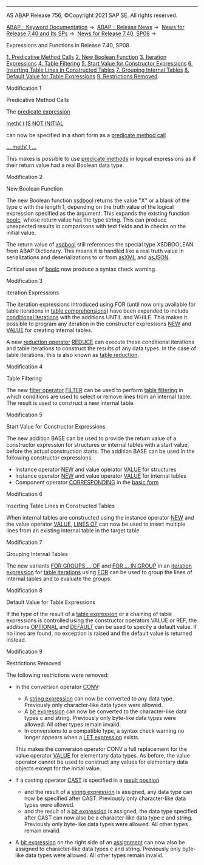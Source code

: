   

* * *

AS ABAP Release 756, ©Copyright 2021 SAP SE. All rights reserved.

[ABAP - Keyword Documentation](javascript:call_link\('abenabap.htm'\)) →  [ABAP - Release News](javascript:call_link\('abennews.htm'\)) →  [News for Release 7.40 and Its SPs](javascript:call_link\('abennews-740.htm'\)) →  [News for Release 7.40, SP08](javascript:call_link\('abennews-740_sp08.htm'\)) → 

Expressions and Functions in Release 7.40, SP08

[1\. Predicative Method Calls](#!ABAP_MODIFICATION_1@1@)
[2\. New Boolean Function](#!ABAP_MODIFICATION_2@2@)
[3\. Iteration Expressions](#!ABAP_MODIFICATION_3@3@)
[4\. Table Filtering](#!ABAP_MODIFICATION_4@4@)
[5\. Start Value for Constructor Expressions](#!ABAP_MODIFICATION_5@5@)
[6\. Inserting Table Lines in Constructed Tables](#!ABAP_MODIFICATION_6@6@)
[7\. Grouping Internal Tables](#!ABAP_MODIFICATION_7@7@)
[8\. Default Value for Table Expressions](#!ABAP_MODIFICATION_8@8@)
[9\. Restrictions Removed](#!ABAP_MODIFICATION_9@9@)

Modification 1   

Predicative Method Calls

The [predicate expression](javascript:call_link\('abenpredicate_expression_glosry.htm'\) "Glossary Entry")

[meth( ) IS NOT INITIAL](javascript:call_link\('abenlogexp_initial.htm'\))

can now be specified in a short form as a [predicate method call](javascript:call_link\('abenpredicative_method_call_glosry.htm'\) "Glossary Entry")

[... meth( ) ...](javascript:call_link\('abenpredicative_method_calls.htm'\))

This makes is possible to use [predicate methods](javascript:call_link\('abenpredicate_method_glosry.htm'\) "Glossary Entry") in logical expressions as if their return value had a real Boolean data type.

Modification 2   

New Boolean Function

The new Boolean function [xsdbool](javascript:call_link\('abenboole_functions.htm'\)) returns the value "X" or a blank of the type c with the length 1, depending on the truth value of the logical expression specified as the argument. This expands the existing function [boolc](javascript:call_link\('abenboole_functions.htm'\)), whose return value has the type string. This can produce unexpected results in comparisons with text fields and in checks on the initial value.

The return value of [xsdbool](javascript:call_link\('abenboole_functions.htm'\)) still references the special type XSDBOOLEAN from ABAP Dictionary. This means it is handled like a real truth value in serializations and deserializations to or from [asXML](javascript:call_link\('abenasxml_glosry.htm'\) "Glossary Entry") and [asJSON](javascript:call_link\('abenasjson_glosry.htm'\) "Glossary Entry").

Critical uses of [boolc](javascript:call_link\('abenboole_functions.htm'\)) now produce a syntax check warning.

Modification 3   

Iteration Expressions

The iteration expressions introduced using FOR (until now only available for table iterations in [table comprehensions](javascript:call_link\('abentable_comprehension_glosry.htm'\) "Glossary Entry")) have been expanded to include [conditional iterations](javascript:call_link\('abenfor_conditional.htm'\)) with the additions UNTIL and WHILE. This makes it possible to program any iteration in the constructor expressions [NEW](javascript:call_link\('abennew_constructor_params_itab.htm'\)) and [VALUE](javascript:call_link\('abenvalue_constructor_params_itab.htm'\)) for creating internal tables.

A new [reduction operator](javascript:call_link\('abenreduce_operator_glosry.htm'\) "Glossary Entry") [REDUCE](javascript:call_link\('abenconstructor_expression_reduce.htm'\)) can execute these conditional iterations and table iterations to construct the results of any data types. In the case of table iterations, this is also known as [table reduction](javascript:call_link\('abentable_reduction_glosry.htm'\) "Glossary Entry").

Modification 4   

Table Filtering

The new [filter operator](javascript:call_link\('abenfilter_operator_glosry.htm'\) "Glossary Entry") [FILTER](javascript:call_link\('abenconstructor_expression_filter.htm'\)) can be used to perform [table filtering](javascript:call_link\('abentable_filtering_glosry.htm'\) "Glossary Entry") in which conditions are used to select or remove lines from an internal table. The result is used to construct a new internal table.

Modification 5   

Start Value for Constructor Expressions

The new addition BASE can be used to provide the return value of a constructor expression for structures or internal tables with a start value, before the actual construction starts. The addition BASE can be used in the following constructor expressions:

-   Instance operator [NEW](javascript:call_link\('abennew_constructor_params_struct.htm'\)) and value operator [VALUE](javascript:call_link\('abenvalue_constructor_params_struc.htm'\)) for structures
-   Instance operator [NEW](javascript:call_link\('abennew_constructor_params_itab.htm'\)) and value operator [VALUE](javascript:call_link\('abenvalue_constructor_params_itab.htm'\)) for internal tables
-   Component operator [CORRESPONDING](javascript:call_link\('abenconstructor_expr_corresponding.htm'\)) in the [basic form](javascript:call_link\('abencorresponding_constr_arg_type.htm'\))

Modification 6   

Inserting Table Lines in Constructed Tables

When internal tables are constructed using the instance operator [NEW](javascript:call_link\('abennew_constructor_params_itab.htm'\)) and the value operator [VALUE](javascript:call_link\('abenvalue_constructor_params_itab.htm'\)), [LINES OF](javascript:call_link\('abennew_constructor_params_lspc.htm'\)) can now be used to insert multiple lines from an existing internal table in the target table.

Modification 7   

Grouping Internal Tables

The new variants [FOR GROUPS ... OF](javascript:call_link\('abenfor_groups_of.htm'\)) and [FOR ... IN GROUP](javascript:call_link\('abenfor_in_group.htm'\)) in an [iteration expression](javascript:call_link\('abeniteration_expression_glosry.htm'\) "Glossary Entry") for [table iterations](javascript:call_link\('abentable_iteration_glosry.htm'\) "Glossary Entry") using [FOR](javascript:call_link\('abenfor_itab.htm'\)) can be used to group the lines of internal tables and to evaluate the groups.

Modification 8   

Default Value for Table Expressions

If the type of the result of a [table expression](javascript:call_link\('abentable_expressions.htm'\)) or a chaining of table expressions is controlled using the constructor operators VALUE or REF, the additions [OPTIONAL](javascript:call_link\('abentable_exp_optional_default.htm'\)) and [DEFAULT](javascript:call_link\('abentable_exp_optional_default.htm'\)) can be used to specify a default value. If no lines are found, no exception is raised and the default value is returned instead.

Modification 9   

Restrictions Removed

The following restrictions were removed:

-   In the conversion operator [CONV](javascript:call_link\('abenconstructor_expression_conv.htm'\)):
    
    -   A [string expression](javascript:call_link\('abenstring_expression_glosry.htm'\) "Glossary Entry") can now be converted to any data type. Previously only character-like data types were allowed.
    -   A [bit expression](javascript:call_link\('abenbit_expression_glosry.htm'\) "Glossary Entry") can now be converted to the character-like data types c and string. Previously only byte-like data types were allowed. All other types remain invalid.
    -   In conversions to a compatible type, a syntax check warning no longer appears when a [LET expression](javascript:call_link\('abaplet.htm'\)) exists.
    
    This makes the conversion operator CONV a full replacement for the value operator [VALUE](javascript:call_link\('abenconstructor_expression_value.htm'\)) for elementary data types. As before, the value operator cannot be used to construct any values for elementary data objects except for the initial value.
    
-   If a casting operator [CAST](javascript:call_link\('abenconstructor_expression_cast.htm'\)) is specified in a [result position](javascript:call_link\('abenresult_position_glosry.htm'\) "Glossary Entry")
    -   and the result of a [string expression](javascript:call_link\('abenstring_expression_glosry.htm'\) "Glossary Entry") is assigned, any data type can now be specified after CAST. Previously only character-like data types were allowed.
    -   and the result of a [bit expression](javascript:call_link\('abenbit_expression_glosry.htm'\) "Glossary Entry") is assigned, the data type specified after CAST can now also be a character-like data type c and string. Previously only byte-like data types were allowed. All other types remain invalid.
-   A [bit expression](javascript:call_link\('abenbit_expression_glosry.htm'\) "Glossary Entry") on the right side of an [assignment](javascript:call_link\('abenequals_bit_expr.htm'\)) can now also be assigned to character-like data types c and string. Previously only byte-like data types were allowed. All other types remain invalid.